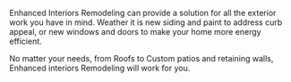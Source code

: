 Enhanced Interiors Remodeling can provide a solution for all the exterior work you
have in mind. Weather it is new siding and paint to address curb appeal, or new
windows and doors to make your home more energy efficient.

No matter your needs, from Roofs to Custom patios and retaining walls, Enhanced interiors
Remodeling will work for you.